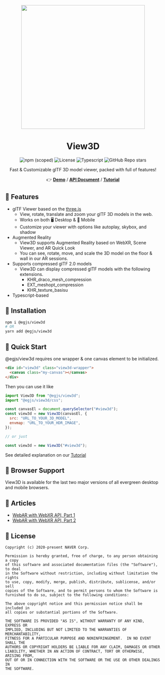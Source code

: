 <center>

<img width="400" src="https://naver.github.io/egjs-view3d/poster/cube.png">

# View3D

<img alt="npm (scoped)" src="https://img.shields.io/npm/v/@egjs/view3d?logo=npm"></img>
<img alt="License" src="https://img.shields.io/github/license/naver/egjs-view3d" />
<img alt="Typescript" src="https://img.shields.io/static/v1.svg?label=&message=TypeScript&color=294E80&style=flat-square&logo=typescript" />
<img alt="GitHub Repo stars" src="https://img.shields.io/github/stars/naver/egjs-view3d?style=social" />

Fast & Customizable glTF 3D model viewer, packed with full of features!

👉 **[Demo](https://naver.github.io/egjs-view3d)** / **[API Document](https://naver.github.io/egjs-view3d/docs/api/View3D)** / **[Tutorial](https://naver.github.io/egjs-view3d/docs/)**

</center>

## 🔹 Features
- glTF Viewer based on the [three.js](https://github.com/mrdoob/three.js/)
  - View, rotate, translate and zoom your glTF 3D models in the web.
  - Works on both 🖥️ Desktop & 📱 Mobile
  - Customize your viewer with options like autoplay, skybox, and shadow
- Augmented Reality
  - View3D supports Augmented Reality based on WebXR, Scene Viewer, and AR Quick Look
  - You can see, rotate, move, and scale the 3D model on the floor & wall in our AR sessions.
- Supports compressed glTF 2.0 models
  - View3D can display compressed glTF models with the following extensions.
    - KHR_draco_mesh_compression
    - EXT_meshopt_compression
    - KHR_texture_basisu
- Typescript-based

## 🔹 Installation

```sh
npm i @egjs/view3d
# OR
yarn add @egjs/view3d
```

## 🔹 Quick Start
@egjs/view3d requires one wrapper & one canvas element to be initialized.

```html
<div id="view3d" class="view3d-wrapper">
  <canvas class="my-canvas"></canvas>
</div>
```

Then you can use it like

```js
import View3D from "@egjs/view3d";
import "@egjs/view3d/css";

const canvasEl = document.querySelector("#view3d");
const view3d = new View3D(canvasEl, {
  src: "URL_TO_YOUR_3D_MODEL",
  envmap: "URL_TO_YOUR_HDR_IMAGE",
});

// or just

const view3d = new View3D("#view3d");
```

See detailed explanation on our [Tutorial](https://naver.github.io/egjs-view3d/docs/)

## 🔹 Browser Support
View3D is available for the last two major versions of all evergreen desktop and mobile browsers.

## 🔹 Articles
- [WebAR with WebXR API, Part 1](https://medium.com/naver-fe-platform/webar-with-webxr-api-part-1-e191a2dc7177)
- [WebAR with WebXR API, Part 2](https://medium.com/naver-fe-platform/webar-with-webxr-api-part-2-dc76b20767fb)

## 🔹 License
```
Copyright (c) 2020-present NAVER Corp.

Permission is hereby granted, free of charge, to any person obtaining a copy
of this software and associated documentation files (the "Software"), to deal
in the Software without restriction, including without limitation the rights
to use, copy, modify, merge, publish, distribute, sublicense, and/or sell
copies of the Software, and to permit persons to whom the Software is
furnished to do so, subject to the following conditions:

The above copyright notice and this permission notice shall be included in
all copies or substantial portions of the Software.

THE SOFTWARE IS PROVIDED "AS IS", WITHOUT WARRANTY OF ANY KIND, EXPRESS OR
IMPLIED, INCLUDING BUT NOT LIMITED TO THE WARRANTIES OF MERCHANTABILITY,
FITNESS FOR A PARTICULAR PURPOSE AND NONINFRINGEMENT.  IN NO EVENT SHALL THE
AUTHORS OR COPYRIGHT HOLDERS BE LIABLE FOR ANY CLAIM, DAMAGES OR OTHER
LIABILITY, WHETHER IN AN ACTION OF CONTRACT, TORT OR OTHERWISE, ARISING FROM,
OUT OF OR IN CONNECTION WITH THE SOFTWARE OR THE USE OR OTHER DEALINGS IN
THE SOFTWARE.
```

